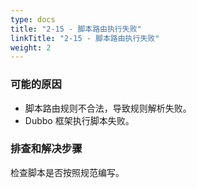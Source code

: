 ```yaml
---
type: docs
title: "2-15 - 脚本路由执行失败"
linkTitle: "2-15 - 脚本路由执行失败"
weight: 2
---
```


### 可能的原因

* 脚本路由规则不合法，导致规则解析失败。
* Dubbo 框架执行脚本失败。

### 排查和解决步骤
检查脚本是否按照规范编写。



